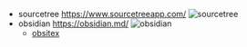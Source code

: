- sourcetree https://www.sourcetreeapp.com/
![sourcetree](https://wac-cdn.atlassian.com/dam/jcr:1e84d84f-ce5e-45b6-b4c3-cc8247bbab9c/sourcetree_updated.png?cdnVersion=2470)
- obsidian https://obsidian.md/
![obsidian](https://obsidian.md/images/screenshot-1.0-hero-combo.png)
	- [obsitex](https://github.com/ruipreis/obsitex)